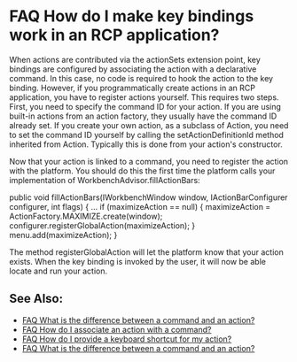 

FAQ How do I make key bindings work in an RCP application?
==========================================================

When actions are contributed via the actionSets extension point, key bindings are configured by associating the action with a declarative command. In this case, no code is required to hook the action to the key binding. However, if you programmatically create actions in an RCP application, you have to register actions yourself. This requires two steps. First, you need to specify the command ID for your action. If you are using built-in actions from an action factory, they usually have the command ID already set. If you create your own action, as a subclass of Action, you need to set the command ID yourself by calling the setActionDefinitionId method inherited from Action. Typically this is done from your action's constructor.

Now that your action is linked to a command, you need to register the action with the platform. You should do this the first time the platform calls your implementation of WorkbenchAdvisor.fillActionBars:

   public void fillActionBars(IWorkbenchWindow window,
      IActionBarConfigurer configurer, int flags) {
      ...
      if (maximizeAction == null) {
         maximizeAction = ActionFactory.MAXIMIZE.create(window);
         configurer.registerGlobalAction(maximizeAction);
      }
      menu.add(maximizeAction);
   }

The method registerGlobalAction will let the platform know that your action exists. When the key binding is invoked by the user, it will now be able locate and run your action.

See Also:
---------

*   [FAQ What is the difference between a command and an action?](./FAQ_What_is_the_difference_between_a_command_and_an_action.md "FAQ What is the difference between a command and an action?")
*   [FAQ How do I associate an action with a command?](./FAQ_How_do_I_associate_an_action_with_a_command.md "FAQ How do I associate an action with a command?")
*   [FAQ How do I provide a keyboard shortcut for my action?](./FAQ_How_do_I_provide_a_keyboard_shortcut_for_my_action.md "FAQ How do I provide a keyboard shortcut for my action?")
*   [FAQ What is the difference between a command and an action?](./FAQ_What_is_the_difference_between_a_command_and_an_action.md "FAQ What is the difference between a command and an action?")

